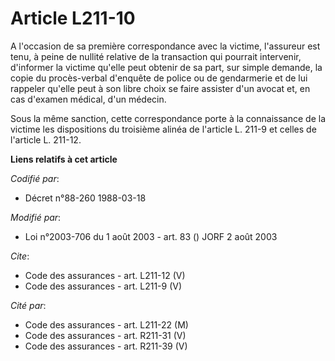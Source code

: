 # Article L211-10

A l'occasion de sa première correspondance avec la victime, l'assureur est tenu, à peine de nullité relative de la
transaction qui pourrait intervenir, d'informer la victime qu'elle peut obtenir de sa part, sur simple demande, la copie du
procès-verbal d'enquête de police ou de gendarmerie et de lui rappeler qu'elle peut à son libre choix se faire assister d'un
avocat et, en cas d'examen médical, d'un médecin. 

Sous la même sanction, cette correspondance porte à la connaissance de la victime les dispositions du troisième alinéa de
l'article L. 211-9 et celles de l'article L. 211-12.

**Liens relatifs à cet article**

_Codifié par_:

  - Décret n°88-260 1988-03-18

_Modifié par_:

  - Loi n°2003-706 du 1 août 2003 - art. 83 () JORF 2 août 2003

_Cite_:

  - Code des assurances - art. L211-12 (V)
  - Code des assurances - art. L211-9 (V)

_Cité par_:

  - Code des assurances - art. L211-22 (M)
  - Code des assurances - art. R211-31 (V)
  - Code des assurances - art. R211-39 (V)
